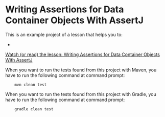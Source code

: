 # Writing Assertions for Data Container Objects With AssertJ

This is an example project of a lesson that helps you to:

*

[Watch (or read) the lesson: Writing Assertions for Data Container Objects With AssertJ](https://www.cleantestautomation.com/lessons/writing-assertions-for-data-container-objects-with-assertj)

When you want to run the tests found from this project with Maven, you have to run the
following command at command prompt:

        mvn clean test

When you want to run the tests found from this project with Gradle, you have to run the
following command at command prompt: 

        gradle clean test